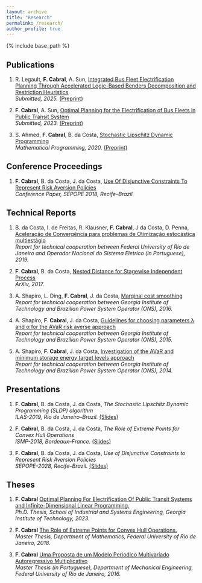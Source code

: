 ```yaml
---
layout: archive
title: "Research"
permalink: /research/
author_profile: true
---
```


{% include base_path %}

## Publications

1. R. Legault, **F. Cabral**, A. Sun,
[Integrated Bus Fleet Electrification Planning Through Accelerated Logic-Based Benders Decomposition and Restriction Heuristics](https://arxiv.org/pdf/2508.05863) \
*Submitted, 2025.* [(Preprint)](https://arxiv.org/pdf/2508.05863)

2. **F. Cabral**, A. Sun,
[Optimal Planning for the Electrification of Bus Fleets in Public Transit System](https://optimization-online.org/2023/04/optimal-planning-for-the-electrification-of-bus-fleets-in-public-transit-systems/) \
*Submitted, 2023.* [(Preprint)](https://optimization-online.org/2023/04/optimal-planning-for-the-electrification-of-bus-fleets-in-public-transit-systems/)

3. S. Ahmed, **F. Cabral**, B. da Costa,
[Stochastic Lipschitz Dynamic Programming](https://link.springer.com/article/10.1007/s10107-020-01569-z) \
*Mathematical Programming, 2020.* [(Preprint)](http://www.optimization-online.org/DB_HTML/2019/05/7193.html)

## Conference Proceedings

1. **F. Cabral**, B. da Costa, J. da Costa,
[Use Of Disjunctive Constraints To Represent Risk Aversion Policies](http://fcabral3.github.io/files/Proceedings/XIV-SEPOPE-Paper.pdf) \
*Conference Paper, SEPOPE 2018, Recife–Brazil.*

## Technical Reports

1. B. da Costa, I. de Freitas, R. Klausner, **F. Cabral**, J da Costa, D. Penna,
[Aceleração de Convergência para problemas de Otimização estocástica multiestágio](http://fcabral3.github.io/files/Technical_Reports/ONS-2019.pdf) \
*Report for technical cooperation between Federal University of Rio de Janeiro and Operador Nacional do Sistema Eletrico (in Portuguese), 2019.*

2. **F. Cabral**, B. da Costa,
[Nested Distance for Stagewise Independent Process](https://arxiv.org/abs/1711.10633) \
*ArXiv, 2017.*

3. A. Shapiro, L. Ding, **F. Cabral**, J. da Costa,
[Marginal cost smoothing](http://fcabral3.github.io/files/Technical_Reports/ONS-2016.pdf) \
*Report for technical cooperation between Georgia Institute of Technology and Brazilian Power System Operator (ONS), 2016.*

4. A. Shapiro, **F. Cabral**, J. da Costa,
[Guidelines for choosing parameters λ and α for the AVaR risk averse approach](http://fcabral3.github.io/files/Technical_Reports/ONS-2015.pdf) \
*Report for technical cooperation between Georgia Institute of Technology and Brazilian Power System Operator (ONS), 2015.*

5. A. Shapiro, **F. Cabral**, J. da Costa,
[Investigation of the AVaR and minimum storage energy target levels approach](http://fcabral3.github.io/files/Technical_Reports/ONS-2014.pdf) \
*Report for technical cooperation between Georgia Institute of Technology and Brazilian Power System Operator (ONS), 2014.*

## Presentations
1. **F. Cabral**, B. da Costa, J. da Costa,
*The Stochastic Lipschitz Dynamic Programming (SLDP) algorithm* \
*ILAS-2019, Rio de Janeiro–Brazil.* [(Slides)](http://fcabral3.github.io/files/Presentations/2019_ilas.pdf)

2. **F. Cabral**, B. da Costa, J. da Costa,
*The Role of Extreme Points for Convex Hull Operations* \
*ISMP-2018, Bordeaux–France.* [(Slides)](http://fcabral3.github.io/files/Presentations/2018_ismp.pdf)

3. **F. Cabral**, B. da Costa, J. da Costa,
*Use of Disjunctive Constraints to Represent Risk Aversion Policies* \
*SEPOPE-2028, Recife–Brazil.* [(Slides)](http://fcabral3.github.io/files/Presentations/2018_sepope.pdf)

## Theses

1. **F. Cabral**
[Optimal Planning For Electrification Of Public Transit Systems and Infinite-Dimensional Linear Programming.](http://fcabral3.github.io/files/Theses/fcabral_phd_operations_research.pdf) \
*Ph.D. Thesis, School of Industrial and Systems Engineering, Georgia Institute of Technology, 2023.*

2. **F. Cabral**
[The Role of Extreme Points for Convex Hull Operations.](http://fcabral3.github.io/files/Theses/fcabral_master_math.pdf) \
*Master Thesis, Department of Mathematics, Federal University of Rio de Janeiro, 2018.*

3. **F. Cabral**
[Uma Proposta de um Modelo Periodico Multivariado Autoregressivo Multiplicativo](http://fcabral3.github.io/files/Theses/fcabral_master_mechanical_eng.pdf) \
*Master Thesis (in Portuguese), Department of Mechanical Engineering, Federal University of Rio de Janeiro, 2016.*
